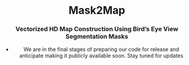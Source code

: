 <div align="center">
<h1>Mask2Map </h1>
<h3>Vectorized HD Map Construction Using Bird’s Eye View Segmentation Masks</h3>

- We are in the final stages of preparing our code for release and anticipate making it publicly available soon. Stay tuned for updates
